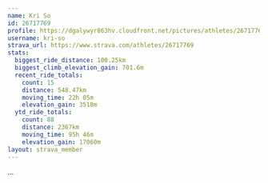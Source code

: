 ```yaml
---
name: Kri So
id: 26717769
profile: https://dgalywyr863hv.cloudfront.net/pictures/athletes/26717769/7761026/13/large.jpg
username: kri-so
strava_url: https://www.strava.com/athletes/26717769
stats:
  biggest_ride_distance: 100.25km
  biggest_climb_elevation_gain: 701.6m
  recent_ride_totals:
    count: 15
    distance: 548.47km
    moving_time: 22h 05m
    elevation_gain: 3518m
  ytd_ride_totals:
    count: 88
    distance: 2367km
    moving_time: 95h 46m
    elevation_gain: 17060m
layout: strava_member
--- 
```

...
